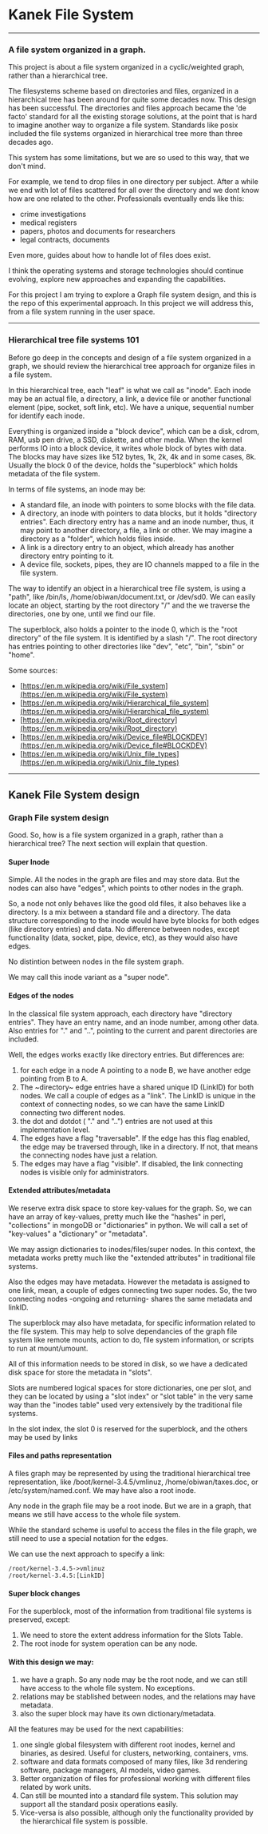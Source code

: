 # Kanek File System
___

### A file system organized in a graph.

This project is about a file system organized in a cyclic/weighted graph, 
rather than a hierarchical tree.

The filesystems scheme based on directories and files, organized in a 
hierarchical tree has been around for quite some decades now. This design has 
been successful. The directories and files approach became the 'de facto' 
standard for all the existing storage solutions, at the point that is hard to 
imagine another way to organize a file system. Standards like posix included
the file systems organized in hierarchical tree more than three decades ago.

This system has some limitations, but we are so used to this way, that we 
don't mind.

For example, we tend to drop files in one directory per subject. After a while
we end with lot of files scattered for all over the directory and we dont 
know how are one related to the other. Professionals eventually ends like 
this:
- crime investigations
- medical registers
- papers, photos and documents for researchers
- legal contracts, documents

Even more, guides about how to handle lot of files does exist. 

I think the operating systems and storage technologies should continue 
evolving, explore new approaches and expanding the capabilities.

For this project I am trying to explore a Graph file system design, and this 
is the repo of this experimental approach. In this project we will address this, from a file system running in the user space.


___
### Hierarchical tree file systems 101

Before go deep in the concepts and design of a file system organized in a 
graph, we should review the hierarchical tree approach for organize files in a 
file system.

In this hierarchical tree, each "leaf" is what we call as "inode". Each inode 
may be an actual file, a directory, a link, a device file or another 
functional element (pipe, socket, soft link, etc). We have a unique, 
sequential number for identify each inode. 

Everything is organized inside a "block device", which can be a disk, cdrom, 
RAM, usb pen drive, a SSD, diskette, and other media. When the kernel 
performs IO into a block device, it writes whole block of bytes with data.
The blocks may have sizes like 512 bytes, 1k, 2k, 4k and in some cases, 8k.
Usually the block 0 of the device, holds the "superblock" which holds metadata
of the file system. 

In terms of file systems, an inode may be: 

- A standard file, an inode with pointers to some blocks with the file data.
- A directory, an inode with pointers to data blocks, but it holds 
"directory entries". Each directory entry has a name and an inode number, 
thus, it may point to another directory, a file, a link or other. We may 
imagine a directory as a "folder", which holds files inside.
- A link is a directory entry to an object, which already has another directory entry pointing to it.
- A device file, sockets, pipes, they are IO channels mapped to a file in the 
file system.

The way to identify an object in a hierarchical tree file system, is using a 
"path", like /bin/ls, /home/obiwan/document.txt, or /dev/sd0. We can easily 
locate an object, starting by the root directory "/" and the we traverse the 
directories, one by one, until we find our file.

The superblock, also holds a pointer to the inode 0, which is the 
"root directory" of the file system. It is identified by a slash "/". The 
root directory has entries pointing to other directories like "dev", "etc", 
"bin", "sbin" or "home".


Some sources:
- [https://en.m.wikipedia.org/wiki/File_system](https://en.m.wikipedia.org/wiki/File_system)
- [https://en.m.wikipedia.org/wiki/Hierarchical_file_system](https://en.m.wikipedia.org/wiki/Hierarchical_file_system)
- [https://en.m.wikipedia.org/wiki/Root_directory](https://en.m.wikipedia.org/wiki/Root_directory)
- [https://en.m.wikipedia.org/wiki/Device_file#BLOCKDEV](https://en.m.wikipedia.org/wiki/Device_file#BLOCKDEV)
- [https://en.m.wikipedia.org/wiki/Unix_file_types](https://en.m.wikipedia.org/wiki/Unix_file_types)

---
## Kanek File System design 
### Graph File system design
Good. So, how is a file system organized in a graph, rather than a 
hierarchical tree? The next section will explain that question.


#### Super Inode
Simple. All the nodes in the graph are files and may store data. But the nodes
can also have "edges", which points to other nodes in the graph.

So, a node not only behaves like the good old files, it also behaves like a
directory. Is a mix between a standard file and a directory. The data
structure corresponding to the inode would have byte blocks for both edges
(like directory entries) and data. No difference between nodes, except
functionality (data, socket, pipe, device, etc), as they would also have
edges.

No distintion between nodes in the file system graph.

We may call this inode variant as a "super node".


#### Edges of the nodes
In the classical file system approach, each directory have 
"directory entries". They have an entry name, and an inode number, among 
other data. Also entries for "." and "..", pointing to the current and 
parent directories are included.

Well, the edges works exactly like directory entries. But differences are:

1. for each edge in a node A pointing to a node B, we have another edge 
pointing from B to A. 
2. The ~directory~ edge entries have a shared unique ID (LinkID) for both 
nodes. We call a couple of edges as a "link". The LinkID is unique in the
context of connecting nodes, so we can have the same LinkID connecting two 
different nodes. 
3. the dot and dotdot ( "." and "..") entries are not used at this 
implementation level.
4. The edges have a flag "traversable". If the edge has this flag enabled, 
the edge may be traversed through, like in a directory. If not, that means 
the connecting nodes have just a relation.
5. The edges may have a flag "visible". If disabled, the link connecting 
nodes is visible only for administrators.

#### Extended attributes/metadata
We reserve extra disk space to store key-values for the graph. So, we can 
have an array of key-values, pretty much like the "hashes" in perl, 
"collections" in mongoDB or "dictionaries" in python. We will call a set of 
"key-values" a "dictionary" or "metadata".

We may assign dictionaries to inodes/files/super nodes. In this context, the 
metadata works pretty much like the "extended attributes" in traditional 
file systems.

Also the edges may have metadata. However the metadata is assigned to one 
link, mean, a couple of edges connecting two super nodes. So, the two 
connecting nodes -ongoing and returning- shares the same metadata and linkID.

The superblock may also have metadata, for specific information related to 
the file system. This may help to solve dependancies of the graph file system
like remote mounts, action to do, file system information, 
or scripts to run at mount/umount.

All of this information needs to be stored in disk, so we have a dedicated
disk space for store the metadata in "slots".

Slots are numbered logical spaces for store dictionaries, one per slot, and
they can be located by using a "slot index" or "slot table" in the very same 
way than the "inodes table" used very extensively by the traditional file 
systems.

In the slot index, the slot 0 is reserved for the superblock, and the others
may be used by links

#### Files and paths representation
A files graph may be represented by using the traditional hierarchical tree 
representation, like /boot/kernel-3.4.5/vmlinuz, /home/obiwan/taxes.doc, or 
/etc/system/named.conf. We may have also a root inode.

Any node in the graph file may be a root inode. But we are in a graph, that 
means we still have access to the whole file system. 

While the standard scheme is useful to access the files in the file graph, 
we still need to use a special notation for the edges.

We can use the next approach to specify a link:
```
/root/kernel-3.4.5->vmlinuz
/root/kernel-3.4.5:[LinkID]
```

#### Super block changes
For the superblock, most of the information from traditional file systems is 
preserved, except:
1. We need to store the extent address information for the Slots Table. 
2. The root inode for system operation can be any node. 

#### With this design we may:

1. we have a graph. So any node may be the root node, and we can still have access to the whole file system. No exceptions.
2. relations may be stablished between nodes, and the relations may have 
metadata.
3. also the super block may have its own dictionary/metadata.

All the features may be used for the next capabilities:
1. one single global filesystem with different root inodes, kernel and 
binaries, as desired. Useful for clusters, networking, containers, vms.
2. software and data formats composed of many files, like 3d rendering 
software, package managers, AI models, video games.
3. Better organization of files for professional working with different 
files related by work units.
4. Can still be mounted into a standard file system. This solution may support
all the standard posix operations easily.
5. Vice-versa is also possible, although only the functionality provided by
the hierarchical file system is possible.








